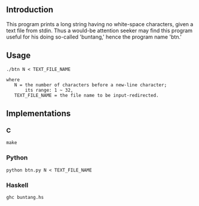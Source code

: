 ## Introduction

This program prints a long string having no white-space characters, given a text file from stdin. Thus a would-be attention seeker may find this program useful for his doing so-called 'buntang,' hence the program name 'btn.'

## Usage

```
./btn N < TEXT_FILE_NAME

where
   N = the number of characters before a new-line character;
       its range: 1 ~ 32,
   TEXT_FILE_NAME = the file name to be input-redirected.
```

## Implementations

### C

```
make
```

### Python

```
python btn.py N < TEXT_FILE_NAME
```

### Haskell

```
ghc buntang.hs
```